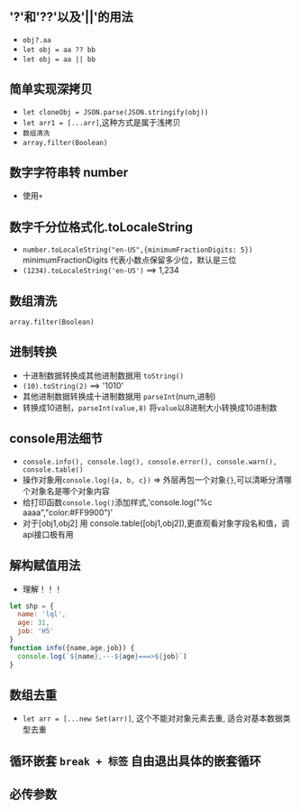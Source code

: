 ## '?'和'??'以及'||'的用法
- `obj?.aa`
- `let obj = aa ?? bb`
- `let obj = aa || bb`
## 简单实现深拷贝
- `let cloneObj = JSON.parse(JSON.stringify(obj))`
- `let arr1 = [...arr]`,这种方式是属于浅拷贝
- `数组清洗`
- `array.filter(Boolean)`

## 数字字符串转 number
- 使用`+`

## 数字千分位格式化.toLocaleString
- `number.toLocaleString("en-US",{minimumFractionDigits: 5})` minimumFractionDigits 代表小数点保留多少位，默认是三位
- `(1234).toLocaleString('en-US')` ==> 1,234

## 数组清洗
`array.filter(Boolean)`

## 进制转换
- 十进制数据转换成其他进制数据用 `toString()`  
- `(10).toString(2)` ==> '1010'
- 其他进制数据转换成十进制数据用 `parseInt`(num,进制)
- 转换成10进制，`parseInt(value,8)` 将`value`以8进制大小转换成10进制数

## console用法细节
- `console.info(), console.log(), console.error(), console.warn(), console.table()`
- 操作对象用`console.log({a, b, c})`  => 外层再包一个对象`{}`,可以清晰分清哪个对象名是哪个对象内容
- 给打印函数`console.log()`添加样式,'console.log("%c aaaa","color:#FF9900")'
- 对于[obj1,obj2] 用 console.table([obj1,obj2]),更直观看对象字段名和值，调api接口极有用

##  解构赋值用法
- 理解！！！
```js
let shp = {
  name: 'lql',
  age: 31,
  job: 'H5'
}
function info({name,age,job}) {
  console.log(`${name},---${age}===>${job}`)
}
```

## 数组去重
- `let arr = [...new Set(arr)]`, 这个不能对对象元素去重, 适合对基本数据类型去重

## 循环嵌套 `break + 标签` 自由退出具体的嵌套循环
## 必传参数
